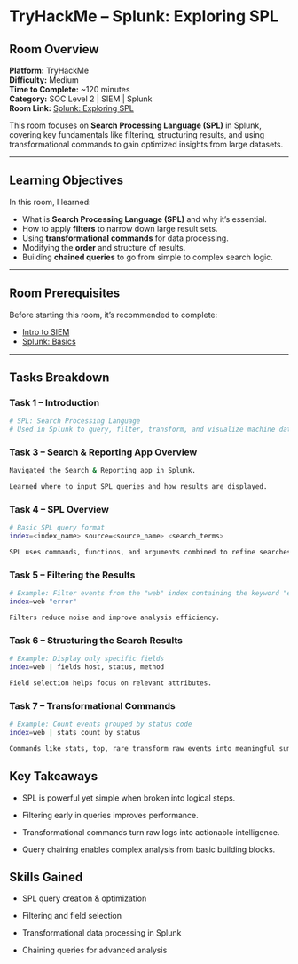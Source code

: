 # TryHackMe – Splunk: Exploring SPL

## Room Overview
**Platform:** TryHackMe  
**Difficulty:** Medium  
**Time to Complete:** ~120 minutes  
**Category:** SOC Level 2 | SIEM | Splunk  
**Room Link:** [Splunk: Exploring SPL](https://tryhackme.com/room/splunkexploringspl)  

This room focuses on **Search Processing Language (SPL)** in Splunk, covering key fundamentals like filtering, structuring results, and using transformational commands to gain optimized insights from large datasets.

---

## Learning Objectives
In this room, I learned:
- What is **Search Processing Language (SPL)** and why it’s essential.
- How to apply **filters** to narrow down large result sets.
- Using **transformational commands** for data processing.
- Modifying the **order** and structure of results.
- Building **chained queries** to go from simple to complex search logic.

---

## Room Prerequisites
Before starting this room, it’s recommended to complete:
- [Intro to SIEM](https://tryhackme.com/room/introtosiem)
- [Splunk: Basics](https://tryhackme.com/room/splunkbasics)

---

## Tasks Breakdown

### Task 1 – Introduction
```bash
# SPL: Search Processing Language
# Used in Splunk to query, filter, transform, and visualize machine data.
```
### Task 3 – Search & Reporting App Overview
```bash
Navigated the Search & Reporting app in Splunk.

Learned where to input SPL queries and how results are displayed.
```
### Task 4 – SPL Overview
```bash
# Basic SPL query format
index=<index_name> source=<source_name> <search_terms>

SPL uses commands, functions, and arguments combined to refine searches.
```
### Task 5 – Filtering the Results
```bash
# Example: Filter events from the "web" index containing the keyword "error"
index=web "error"

Filters reduce noise and improve analysis efficiency.
```
### Task 6 – Structuring the Search Results
```bash
# Example: Display only specific fields
index=web | fields host, status, method

Field selection helps focus on relevant attributes.
```
### Task 7 – Transformational Commands
```bash
# Example: Count events grouped by status code
index=web | stats count by status

Commands like stats, top, rare transform raw events into meaningful summaries.
```
## Key Takeaways

- SPL is powerful yet simple when broken into logical steps.

- Filtering early in queries improves performance.

- Transformational commands turn raw logs into actionable intelligence.

- Query chaining enables complex analysis from basic building blocks.

## Skills Gained

- SPL query creation & optimization

- Filtering and field selection

- Transformational data processing in Splunk

- Chaining queries for advanced analysis
